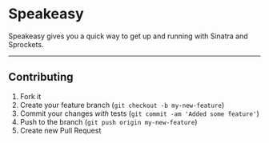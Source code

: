 # Speakeasy

Speakeasy gives you a quick way to get up and running with Sinatra and
Sprockets.

---

## Contributing

1. Fork it
2. Create your feature branch (`git checkout -b my-new-feature`)
3. Commit your changes *with* tests (`git commit -am 'Added some feature'`)
4. Push to the branch (`git push origin my-new-feature`)
5. Create new Pull Request
